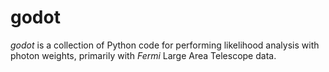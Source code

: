 # godot

*godot* is a collection of Python code for performing likelihood analysis with photon weights, primarily with *Fermi* Large Area Telescope data.
